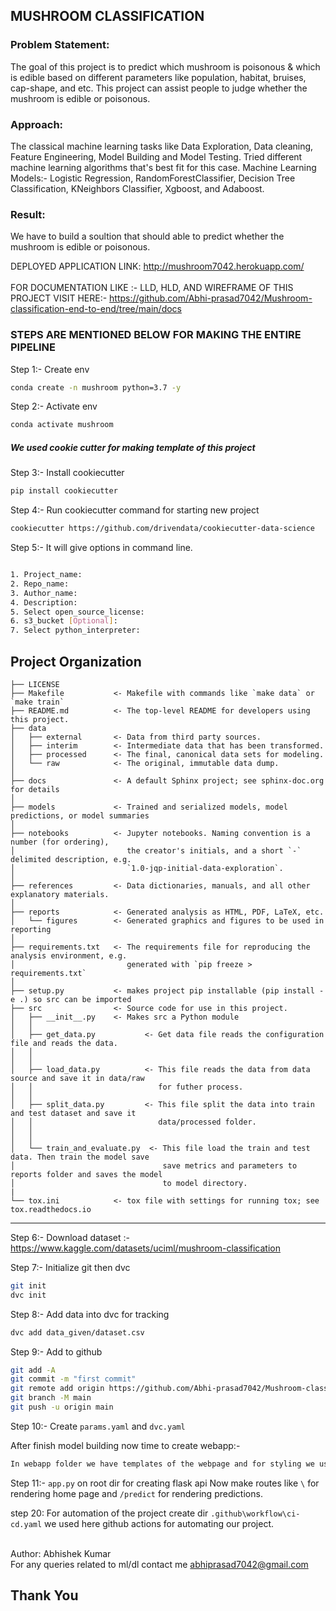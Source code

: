 ## MUSHROOM CLASSIFICATION

### Problem Statement: <br>
The goal of this project is to predict which mushroom is poisonous & which is edible based on different parameters like population, habitat, bruises, cap-shape, and etc. This project can assist people to judge whether the mushroom is edible or poisonous.

### Approach: <br>
The classical machine learning tasks like Data Exploration, Data cleaning, Feature Engineering, Model Building and Model Testing. Tried different machine learning algorithms that's best fit for this case. Machine Learning Models:- Logistic Regression, RandomForestClassifier, Decision Tree Classification, KNeighbors Classifier, Xgboost, and Adaboost.

### Result: <br>
We have to build a soultion that should able to predict whether the mushroom is edible or poisonous.

DEPLOYED APPLICATION LINK: http://mushroom7042.herokuapp.com/ <br>
<br>
FOR DOCUMENTATION LIKE :- LLD, HLD, AND WIREFRAME OF THIS PROJECT VISIT HERE:- https://github.com/Abhi-prasad7042/Mushroom-classification-end-to-end/tree/main/docs
<br>

### STEPS ARE MENTIONED BELOW FOR MAKING THE ENTIRE PIPELINE

Step 1:- Create env
```bash
conda create -n mushroom python=3.7 -y
```
Step 2:- Activate env
```bash
conda activate mushroom
```
##### We used cookie cutter for making template of this project
Step 3:- Install cookiecutter
```bash
pip install cookiecutter
```
Step 4:- Run cookiecutter command for starting new project
```bash
cookiecutter https://github.com/drivendata/cookiecutter-data-science
```
Step 5:- It will give options in command line.
```bash

1. Project_name:
2. Repo_name:
3. Author_name:
4. Description:
5. Select open_source_license:
6. s3_bucket [Optional]:
7. Select python_interpreter:

```


Project Organization
------------

    ├── LICENSE
    ├── Makefile           <- Makefile with commands like `make data` or `make train`
    ├── README.md          <- The top-level README for developers using this project.
    ├── data
    │   ├── external       <- Data from third party sources.
    │   ├── interim        <- Intermediate data that has been transformed.
    │   ├── processed      <- The final, canonical data sets for modeling.
    │   └── raw            <- The original, immutable data dump.
    │
    ├── docs               <- A default Sphinx project; see sphinx-doc.org for details
    │
    ├── models             <- Trained and serialized models, model predictions, or model summaries
    │
    ├── notebooks          <- Jupyter notebooks. Naming convention is a number (for ordering),
    │                         the creator's initials, and a short `-` delimited description, e.g.
    │                         `1.0-jqp-initial-data-exploration`.
    │
    ├── references         <- Data dictionaries, manuals, and all other explanatory materials.
    │
    ├── reports            <- Generated analysis as HTML, PDF, LaTeX, etc.
    │   └── figures        <- Generated graphics and figures to be used in reporting
    │
    ├── requirements.txt   <- The requirements file for reproducing the analysis environment, e.g.
    │                         generated with `pip freeze > requirements.txt`
    │
    ├── setup.py           <- makes project pip installable (pip install -e .) so src can be imported
    ├── src                <- Source code for use in this project.
    │   ├── __init__.py    <- Makes src a Python module
    │   │
    │   ├── get_data.py           <- Get data file reads the configuration file and reads the data.
    │   │   
    │   │
    │   ├── load_data.py          <- This file reads the data from data source and save it in data/raw 
    │   │                            for futher process.
    │   │
    │   ├── split_data.py         <- This file split the data into train and test dataset and save it 
    │   │                            data/processed folder.
    │   │   
    │   │
    │   └── train_and_evaluate.py  <- This file load the train and test data. Then train the model save
    │                                 save metrics and parameters to reports folder and saves the model
    │                                 to model directory.
    |                                 
    └── tox.ini            <- tox file with settings for running tox; see tox.readthedocs.io


--------


Step 6:- Download dataset :- https://www.kaggle.com/datasets/uciml/mushroom-classification

Step 7:- Initialize git then dvc
```bash
git init
dvc init
``` 
Step 8:- Add data into dvc for tracking
```bash
dvc add data_given/dataset.csv
```
Step 9:- Add to github
```bash
git add -A
git commit -m "first commit"
git remote add origin https://github.com/Abhi-prasad7042/Mushroom-classification-end-to-end.git
git branch -M main
git push -u origin main
```

Step 10:- Create ```params.yaml``` and ```dvc.yaml```

After finish model building now time to create webapp:- <br>
```bash
In webapp folder we have templates of the webpage and for styling we used bootstrap here.
```
Step 11:- 
```app.py``` on root dir for creating flask api
Now make routes like `\` for rendering home page and `/predict` for rendering predictions.

step 20:
For automation of the project create dir `.github\workflow\ci-cd.yaml` we used here github actions for automating our project.

<br>
Author: Abhishek Kumar
<br>
For any queries related to ml/dl contact me <a href="mailto:abhiprasad7042@gmail.com?subject = Feedback&body = Message">abhiprasad7042@gmail.com</a>
<br>

## Thank You